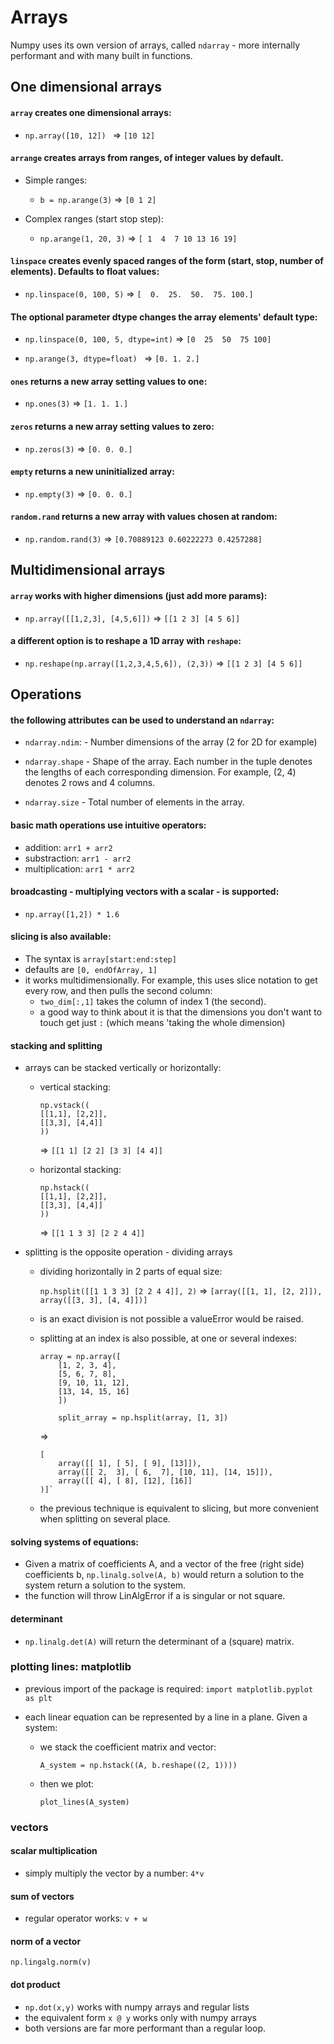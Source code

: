 # Arrays

Numpy uses its own version of arrays, called `ndarray` - more internally performant and with many built in functions.

## One dimensional arrays

#### `array` creates one dimensional arrays:

- `np.array([10, 12]) ` => `[10 12]`

#### `arrange` creates arrays from ranges, of integer values by default.

- Simple ranges:

  - `b = np.arange(3)` => `[0 1 2]`

- Complex ranges (start stop step):

  - `np.arange(1, 20, 3)` => `[ 1  4  7 10 13 16 19]`

#### `linspace` creates evenly spaced ranges of the form (start, stop, number of elements). Defaults to float values:

- `np.linspace(0, 100, 5)` => `[  0.  25.  50.  75. 100.]`

#### The optional parameter dtype changes the array elements' default type:

- `np.linspace(0, 100, 5, dtype=int)` => `[0  25  50  75 100]`

- `np.arange(3, dtype=float) ` => `[0. 1. 2.]`

#### `ones` returns a new array setting values to one:

- `np.ones(3)` => `[1. 1. 1.]`

#### `zeros` returns a new array setting values to zero:

- `np.zeros(3)` => `[0. 0. 0.]`

#### `empty` returns a new uninitialized array:

- `np.empty(3)` => `[0. 0. 0.]`

#### `random.rand` returns a new array with values chosen at random:

- `np.random.rand(3)` => `[0.70889123 0.60222273 0.4257288]`

## Multidimensional arrays

#### `array` works with higher dimensions (just add more params):

- `np.array([[1,2,3], [4,5,6]])` => `[[1 2 3]
[4 5 6]]`

#### a different option is to reshape a 1D array with `reshape`:

- `np.reshape(np.array([1,2,3,4,5,6]), (2,3))` => `[[1 2 3]
[4 5 6]]`

## Operations

#### the following attributes can be used to understand an `ndarray`:

- `ndarray.ndim`: - Number dimensions of the array (2 for 2D for example)
- `ndarray.shape` - Shape of the array. Each number in the tuple denotes the lengths of each corresponding dimension. For example, (2, 4) denotes 2 rows and 4 columns.

- `ndarray.size` - Total number of elements in the array.

#### basic math operations use intuitive operators:

- addition: `arr1 + arr2`
- substraction: `arr1 - arr2`
- multiplication: `arr1 * arr2`

#### broadcasting - multiplying vectors with a scalar - is supported:

- `np.array([1,2]) * 1.6`

#### slicing is also available:

- The syntax is `array[start:end:step]`
- defaults are `[0, endOfArray, 1]`
- it works multidimensionally. For example, this uses slice notation to get every row, and then pulls the second column:
  - `two_dim[:,1]` takes the column of index 1 (the second).
  - a good way to think about it is that the dimensions you don't want to touch get just `:` (which means 'taking the whole dimension)

#### stacking and splitting

- arrays can be stacked vertically or horizontally:

  - vertical stacking:

    ```
    np.vstack((
    [[1,1], [2,2]],
    [[3,3], [4,4]]
    ))
    ```

    => `[[1 1] [2 2] [3 3] [4 4]]`

  - horizontal stacking:

    ```
    np.hstack((
    [[1,1], [2,2]],
    [[3,3], [4,4]]
    ))
    ```

    => `[[1 1 3 3] [2 2 4 4]]`

- splitting is the opposite operation - dividing arrays

  - dividing horizontally in 2 parts of equal size:

    `np.hsplit([[1 1 3 3] [2 2 4 4]], 2)` => `[array([[1, 1], [2, 2]]), array([[3, 3], [4, 4]])]`

  - is an exact division is not possible a valueError would be raised.
  - splitting at an index is also possible, at one or several indexes:

    ```
    array = np.array([
        [1, 2, 3, 4],
        [5, 6, 7, 8],
        [9, 10, 11, 12],
        [13, 14, 15, 16]
        ])

        split_array = np.hsplit(array, [1, 3])
    ```

    =>

    ```
    [
        array([[ 1], [ 5], [ 9], [13]]),
        array([[ 2,  3], [ 6,  7], [10, 11], [14, 15]]),
        array([[ 4], [ 8], [12], [16]]
    )]`
    ```

  - the previous technique is equivalent to slicing, but more convenient when splitting on several place.

#### solving systems of equations:

- Given a matrix of coefficients A, and a vector of the free (right side) coefficients b, `np.linalg.solve(A, b)` would return a solution to the system return a solution to the system.
- the function will throw LinAlgError if a is singular or not square.

#### determinant

- `np.linalg.det(A)` will return the determinant of a (square) matrix.

### plotting lines: matplotlib

- previous import of the package is required:
  `import matplotlib.pyplot as plt `
- each linear equation can be represented by a line in a plane. Given a system:

  - we stack the coefficient matrix and vector:

    `A_system = np.hstack((A, b.reshape((2, 1))))`

  - then we plot:

    `plot_lines(A_system)`

### vectors

#### scalar multiplication

- simply multiply the vector by a number: `4*v`

#### sum of vectors

- regular operator works: `v + w`

#### norm of a vector

`np.lingalg.norm(v)`

#### dot product

- `np.dot(x,y)` works with numpy arrays and regular lists
- the equivalent form `x @ y` works only with numpy arrays
- both versions are far more performant than a regular loop.
